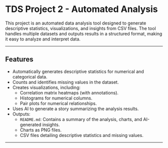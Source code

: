 # TDS Project 2 - Automated Analysis

This project is an automated data analysis tool designed to generate descriptive statistics, visualizations, and insights from CSV files. The tool handles multiple datasets and outputs results in a structured format, making it easy to analyze and interpret data.

---

## Features
- Automatically generates descriptive statistics for numerical and categorical data.
- Counts and identifies missing values in the dataset.
- Creates visualizations, including:
  - Correlation matrix heatmaps (with annotations).
  - Histograms for numerical columns.
  - Pair plots for numerical relationships.
- Uses AI to generate a story summarizing the analysis results.
- Outputs:
  - `README.md`: Contains a summary of the analysis, charts, and AI-generated insights.
  - Charts as PNG files.
  - CSV files detailing descriptive statistics and missing values.

---


